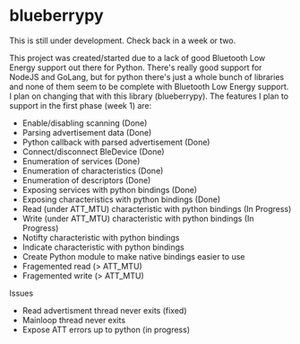 # blueberrypy

This is still under development. Check back in a week or two.

This project was created/started due to a lack of good Bluetooth Low Energy support out there for Python. There's really good support for NodeJS and GoLang, but for python there's just a whole bunch of libraries and none of them seem to be complete with Bluetooth Low Energy support. I plan on changing that with this library (blueberrypy). The features I plan to support in the first phase (week 1) are:

- Enable/disabling scanning (Done)
- Parsing advertisement data (Done)
- Python callback with parsed advertisement (Done)
- Connect/disconnect BleDevice (Done)
- Enumeration of services (Done)
- Enumeration of characteristics (Done)
- Enumeration of descriptors (Done)
- Exposing services with python bindings (Done)
- Exposing characteristics with python bindings (Done)
- Read (under ATT_MTU) characteristic with python bindings (In Progress)
- Write (under ATT_MTU) characteristic with python bindings (In Progress)
- Notifty characteristic with python bindings
- Indicate characteristic with python bindings
- Create Python module to make native bindings easier to use
- Fragemented read (> ATT_MTU)
- Fragemented write (> ATT_MTU)

Issues
 - Read advertisment thread never exits (fixed)
 - Mainloop thread never exits
 - Expose ATT errors up to python (in progress)
